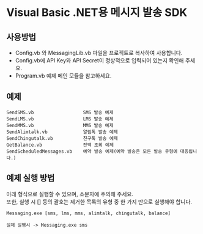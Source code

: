 # Visual Basic .NET용 메시지 발송 SDK

## 사용방법

* Config.vb 와 MessagingLib.vb 파일을 프로젝트로 복사하여 사용합니다.
* Config.vb에 API Key와 API Secret이 정상적으로 입력되어 있는지 확인해 주세요.
* Program.vb 예제 메인 모듈을 참고하세요.

## 예제

```
SendSMS.vb                  SMS 발송 예제
SendLMS.vb                  LMS 발송 예제
SendMMS.vb                  MMS 발송 예제
SendAlimtalk.vb             알림톡 발송 예제
SendChingutalk.vb           친구톡 발송 예제
GetBalance.vb               잔액 조회 예제
SendScheduledMessages.vb    예약 발송 예제(예약 발송은 모든 발송 유형에 대응됩니다.)
```

## 예제 실행 방법

아래 형식으로 실행할 수 있으며, 소문자에 주의해 주세요.  
또한, 실행 시 [] 등의 괄호는 제거한 목록의 유형 중 한 가지 만으로 실행해야 합니다.

```
Messaging.exe [sms, lms, mms, alimtalk, chingutalk, balance]

실제 실행시 -> Messaging.exe sms
```
